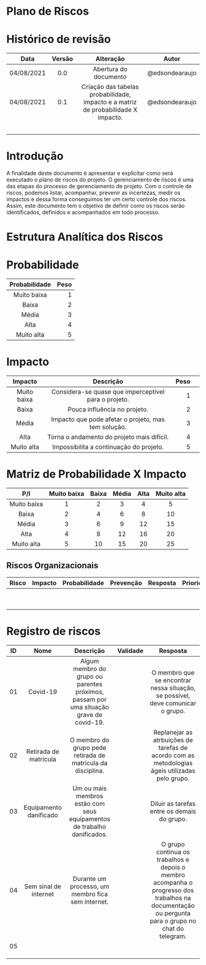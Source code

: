 # Plano de Riscos

# Histórico de revisão

|    Data    | Versão |        Alteração               |                    Autor                    |
|:----------:|:------:|:-----------------:|:------------------------:|
| 04/08/2021|  0.0  | Abertura do documento | @edsondearaujo |
| 04/08/2021 | 0.1 | Criação das tabelas probabilidade, impacto e a matriz de probabilidade X impacto. | @edsondearaujo |
|  |  |  |  |
|  |  |  |  |
|  |  |  |  |
|  |  |  |  |
|  |  |  |  |

# Introdução
A finalidade deste documento é apresentar e explicitar como será executado o plano de riscos do projeto. O gerenciamento de riscos é uma das etapas do processo de gerenciamento de projeto. Com o controle de riscos, podemos listar, acompanhar, prevenir as incertezas, medir os impactos e dessa forma conseguimos ter um certo controle dos riscos. Assim, este documento tem o objetivo de definir como os riscos serão identificados, definidos e acompanhados em todo processo.

# Estrutura Analítica dos Riscos
# Probabilidade
|    Probabilidade    |  Peso|
|:----------:|-------:|
| Muito baixa | 1 |
| Baixa | 2 |
| Média | 3 |
| Alta | 4 |
| Muito alta | 5 |


# Impacto
|    Impacto    | Descrição |  Peso|    |
|:----------:|:------:|-------:|------:|
| Muito baixa | Considera-se quase que imperceptível para o projeto. | 1 |  |
| Baixa |  Pouca influência no projeto.  | 2 |
| Média |  Impacto que pode afetar o projeto, mas tem solução.  | 3 |
| Alta |  Torna o andamento do projeto mais difícil.  | 4 |
| Muito alta | Impossibilita a continuação do projeto.  | 5 |

# Matriz de Probabilidade X Impacto
|    P/I    | Muito baixa |  Baixa |  Média  |  Alta |  Muito alta    |
|:----------:|:------:|:-------:|:------:|:-------:|:------:|
| Muito baixa | 1 | 2 | 3 | 4 | 5 |
| Baixa | 2 | 4 | 6 | 8 | 10 |
| Média | 3 | 6 | 9 | 12 | 15 |
| Alta | 4 | 8 | 12 | 16 | 20 |
| Muito alta | 5 | 10 | 15 | 20 | 25 |

## Riscos Organizacionais
|    Risco    | Impacto |  Probabilidade |  Prevenção  |  Resposta |  Prioridade    |
|:----------:|:------:|-------:|------:|-------:|------:|
|  |  |  |  |  |  |
|  |  |  |  |  |  |
|  |  |  |  |  |  |
|  |  |  |  |  |  |
|  |  |  |  |  |  |
|  |  |  |  |  |  |
|  |  |  |  |  |  |
|  |  |  |  |  |  |
|  |  |  |  |  |  |





# Registro de riscos

|    ID    | Nome |                             Descrição                             |                    Validade                    |    Resposta    |
|:----------:|:------:|:-----------------------------------------------------------------:|-----------------:|:----------------------------------------:|
| 01 | Covid-19 | Algum membro do grupo ou parentes próximos, passam por uma situação grave de covid-19. |  | O membro que se encontrar nessa situação, se possível, deve comunicar o grupo. |
| 02 | Retirada de matrícula | O membro do grupo pede retirada de matrícula da disciplina. |  | Replanejar as atrbuições de tarefas de acordo com as metodologias ágeis utilizadas pelo grupo. |
| 03 | Equipamento danificado  | Um ou mais membros estão com seus equipamentos de trabalho danificados. |  | Diluir as tarefas entre os demais do grupo. |
| 04 | Sem sinal de internet | Durante um processo, um membro fica sem internet. |  | O grupo continua os trabalhos e depois o membro acompanha o progresso dos trabalhos na documentação ou pergunta para o grupo no chat do telegram.  |
| 05 |  |  |  |  |
|  |  |  |  |  |
|  |  |  |  |  |
|  |  |  |  |  |

#  
